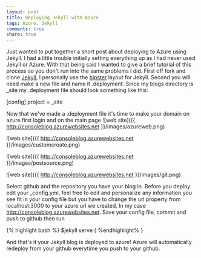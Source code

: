 ```yaml
---
layout: post
title: Deploying Jekyll with Azure
tags: Azure, Jekyll
comments: true
share: true
---
```

Just wanted to put together a short post about deploying to Azure using Jekyll. I had a little trouble initially setting everything up as I had never used Jekyll or Azure. With that being said I wanted to give a brief tutorial of this process so you don't run into the same problems I did. First off fork and clone <a href="https://github.com/jekyll/jekyll">Jekyll</a>, I personally use the <a href="https://github.com/mmistakes/hpstr-jekyll-theme">hipster</a> layout for Jekyll. Second you will need make a new file and name it .deployment. Since my blogs directory is _site my .deployment file should look something like this:

  [config]
  project = _site


Now that we've made a .deployment file it's time to make your domain on azure first login and on the main page
![web site]({{ http://consoleblog.azurewebsites.net }}/images/azureweb.png)

![web site]({{ http://consoleblog.azurewebsites.net }}/images/customcreate.png)

![web site]({{ http://consoleblog.azurewebsites.net }}/images/postsource.png)

![web site]({{ http://consoleblog.azurewebsites.net }}/images/git.png)

Select github and the repository you have your blog in. Before you deploy edit your _config.yml, feel free to edit and personalize any information you see fit in your config file but you have to change the url property from localhost:3000 to your azure url we created. In my case http://consoleblog.azurewebsites.net. Save your config file, commit and push to github then run

{% highlight bash %}
$jekyll serve
{ %endhighlight% }

And that's it your Jekyll blog is deployed to azure! Azure will automatically redeploy from your github everytime you push to your github.